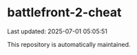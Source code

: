 # battlefront-2-cheat

Last updated: 2025-07-01 05:05:51

This repository is automatically maintained.
